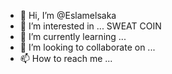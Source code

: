 - 👋 Hi, I’m @Eslamelsaka
- 👀 I’m interested in ... SWEAT COIN
- 🌱 I’m currently learning ...
- 💞️ I’m looking to collaborate on ...
- 📫 How to reach me ...

<!---
Eslamelsaka/Eslamelsaka is a ✨ special ✨ repository because its `README.md` (this file) appears on your GitHub profile.
You can click the Preview link to take a look at your changes.
--->

